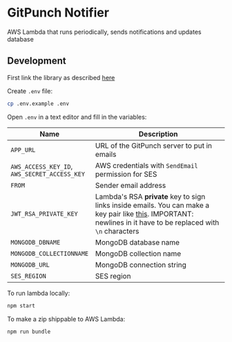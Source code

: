 # GitPunch Notifier

AWS Lambda that runs periodically, sends notifications and updates database

## Development

First link the library as described [here](https://github.com/vfeskov/gitpunch/blob/master/lib/README.md)

Create `.env` file:

```bash
cp .env.example .env
```
Open `.env` in a text editor and fill in the variables:

|Name|Description|
|-|-|
|`APP_URL`|URL of the GitPunch server to put in emails|
|`AWS_ACCESS_KEY_ID`,<br/>`AWS_SECRET_ACCESS_KEY`|AWS credentials with `SendEmail` permission for SES|
|`FROM`|Sender email address|
|`JWT_RSA_PRIVATE_KEY`|Lambda's RSA **private** key to sign links inside emails. You can make a key pair like [this](https://gist.github.com/ygotthilf/baa58da5c3dd1f69fae9). IMPORTANT: newlines in it have to be replaced with `\n` characters|
|`MONGODB_DBNAME`|MongoDB database name|
|`MONGODB_COLLECTIONNAME`|MongoDB collection name|
|`MONGODB_URL`|MongoDB connection string|
|`SES_REGION`|SES region|

To run lambda locally:
```bash
npm start
```

To make a zip shippable to AWS Lambda:
```bash
npm run bundle
```
